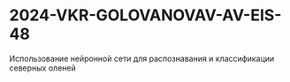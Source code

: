 # 2024-VKR-GOLOVANOVAV-AV-EIS-48
Использование нейронной сети для распознавания и классификации северных оленей
